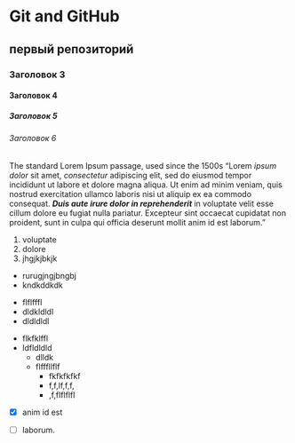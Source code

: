 # Git and GitHub
## первый репозиторий
### Заголовок 3
#### Заголовок 4
##### Заголовок 5
###### Заголовок 6
The standard Lorem Ipsum passage, used since the 1500s 
“Lorem *ipsum dolor* sit amet, _consectetur_ adipiscing elit, sed do eiusmod tempor incididunt ut labore et dolore magna aliqua. Ut enim ad minim veniam, quis nostrud exercitation ullamco laboris nisi ut aliquip ex ea commodo consequat. ***Duis aute irure dolor in reprehenderit***
in voluptate velit esse cillum dolore eu fugiat nulla pariatur. Excepteur sint occaecat cupidatat non proident, sunt in culpa qui officia deserunt mollit anim id est laborum.”


1. voluptate
2. dolore
3. jhgjkjbkjk

* rurugjngjbngbj
* kndkddkdk


- flflfffl
- dldkldldl
- dldldldl


+ flkfklffl
+ ldfldldld
    + dlldk
    + flfffllflf
       + fkfkfkfkf
       + f,f,lf,f,f,
       + ,f,flflflfl
- [x] anim id est
- [ ] laborum.



